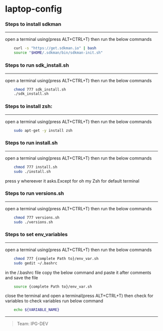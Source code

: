 # laptop-config
### Steps to  install sdkman
---
open a terminal using(press ALT+CTRL+T) then run the below commands
```bash    
    curl -s "https://get.sdkman.io" | bash
    source "$HOME/.sdkman/bin/sdkman-init.sh"
```
### Steps to run sdk_install.sh
---
open a terminal using(press ALT+CTRL+T) then run the below commands
```bash  
	chmod 777 sdk_install.sh
	./sdk_install.sh
```


### Steps to install zsh:
---
open a terminal using(press ALT+CTRL+T) then run the below commands
```bash 
    sudo apt-get -y install zsh
```
### Steps to run install.sh
---
open a terminal using(press ALT+CTRL+T) then run the below commands
```bash
	chmod 777 install.sh
	sudo ./install.sh
```
press y  whereever it asks.Except for oh my Zsh for default terminal
### Steps to run versions.sh
---
open a terminal using(press ALT+CTRL+T) then run the below commands
```bash
	chmod 777 versions.sh
    sudo ./versions.sh
```
### Steps to set env_variables
---
open a terminal using(press ALT+CTRL+T) then run the below commands
```bash
	chmod 777 {complete Path to}/env_var.sh
	sudo gedit ~/.bashrc
```
in the /.bashrc file copy the below command and paste it after comments and save the file
```bash
	source {complete Path to}/env_var.sh
```
close the terminal and open a terminal(press ALT+CTRL+T) then check for variables to check variables run below command
```bash
    echo ${VARIABLE_NAME}
```
---
> Team: IPG-DEV
